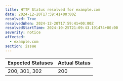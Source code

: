 ```yaml
---
title: HTTP Status resolved for example.com
date: 2024-12-20T17:59:41+00:00Z
resolved: True
resolvedWhen: 2024-12-20T17:59:41+00:00Z
resolvedStartTime: 2024-10-25T21:09:43.191474+00:00
severity: notice
affected:
  - example.com
section: issue
---
```


| Expected Statuses | Actual Status  |
|-------------------|----------------|
| 200, 301, 302 | 200 |
